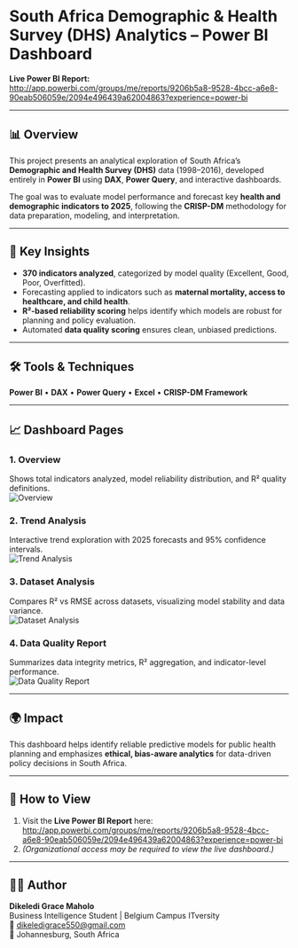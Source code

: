 # South Africa Demographic & Health Survey (DHS) Analytics – Power BI Dashboard

**Live Power BI Report:**  
http://app.powerbi.com/groups/me/reports/9206b5a8-9528-4bcc-a6e8-90eab506059e/2094e496439a62004863?experience=power-bi  

---

## 📊 Overview
This project presents an analytical exploration of South Africa’s **Demographic and Health Survey (DHS)** data (1998–2016), developed entirely in **Power BI** using **DAX**, **Power Query**, and interactive dashboards.  

The goal was to evaluate model performance and forecast key **health and demographic indicators to 2025**, following the **CRISP-DM** methodology for data preparation, modeling, and interpretation.

---

## 🧠 Key Insights
- **370 indicators analyzed**, categorized by model quality (Excellent, Good, Poor, Overfitted).  
- Forecasting applied to indicators such as **maternal mortality, access to healthcare, and child health**.  
- **R²-based reliability scoring** helps identify which models are robust for planning and policy evaluation.  
- Automated **data quality scoring** ensures clean, unbiased predictions.  

---

## 🛠️ Tools & Techniques
**Power BI** • **DAX** • **Power Query** • **Excel** • **CRISP-DM Framework**

---

## 📈 Dashboard Pages

### **1. Overview**
Shows total indicators analyzed, model reliability distribution, and R² quality definitions.  
![Overview](assets/overview.png)

### **2. Trend Analysis**
Interactive trend exploration with 2025 forecasts and 95% confidence intervals.  
![Trend Analysis](assets/trend_analysis.png)

### **3. Dataset Analysis**
Compares R² vs RMSE across datasets, visualizing model stability and data variance.  
![Dataset Analysis](assets/dataset_analysis.png)

### **4. Data Quality Report**
Summarizes data integrity metrics, R² aggregation, and indicator-level performance.  
![Data Quality Report](assets/data_quality.png)

---

## 🌍 Impact
This dashboard helps identify reliable predictive models for public health planning and emphasizes **ethical, bias-aware analytics** for data-driven policy decisions in South Africa.

---

## 🔗 How to View
1. Visit the **Live Power BI Report** here:  
   http://app.powerbi.com/groups/me/reports/9206b5a8-9528-4bcc-a6e8-90eab506059e/2094e496439a62004863?experience=power-bi  
2. *(Organizational access may be required to view the live dashboard.)*

---

## 👩‍💻 Author
**Dikeledi Grace Maholo**  
Business Intelligence Student | Belgium Campus ITversity  
📧 dikeledigrace550@gmail.com  
📍 Johannesburg, South Africa
